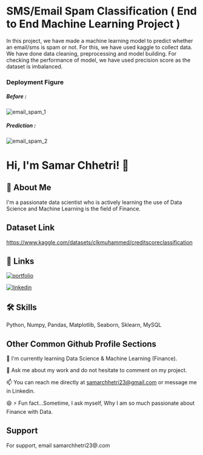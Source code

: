 # SMS/Email Spam Classification ( End to End Machine Learning Project )

In this project, we have made a machine learning model to predict whether an email/sms is spam or not. For this, we have used kaggle to collect data. We have done data cleaning, preprocessing and model building. For checking the performance of model, we have used precision score as the dataset is imbalanced.

### Deployment Figure

##### Before :
![email_spam_1](https://github.com/Samar-Chhetri/SMS_Spam_Classification_Model/assets/122675013/6c100baf-65aa-4f1c-8b1f-838a5753c461)



##### Prediction :
![email_spam_2](https://github.com/Samar-Chhetri/SMS_Spam_Classification_Model/assets/122675013/991c9759-1866-4419-a48c-1790ac3e4bc0)









# Hi, I'm Samar Chhetri! 👋


## 🚀 About Me 
I'm a passionate data scientist who is actively learning the use of Data Science and Machine Learning is the field of Finance.

## Dataset Link
https://www.kaggle.com/datasets/clkmuhammed/creditscoreclassification


## 🔗 Links
[![portfolio](https://img.shields.io/badge/my_portfolio-000?style=for-the-badge&logo=ko-fi&logoColor=white)](https://www.kaggle.com/samarchhetri)

[![linkedin](https://img.shields.io/badge/linkedin-0A66C2?style=for-the-badge&logo=linkedin&logoColor=white)](https://www.linkedin.com/in/samar-chhetri/)


## 🛠 Skills
Python, Numpy, Pandas, Matplotlib, Seaborn, Sklearn, MySQL  


## Other Common Github Profile Sections


🧠 I'm currently learning Data Science & Machine Learning (Finance).



💬 Ask me about my work and do not hesitate to comment on my project.

📫 You can reach me directly at samarchhetri23@gmail.com or message me in Linkedin.

😄 
⚡️ Fun fact...Sometime, I ask myself, Why I am so much passionate about Finance with Data.


## Support

For support, email samarchhetri23@.com

